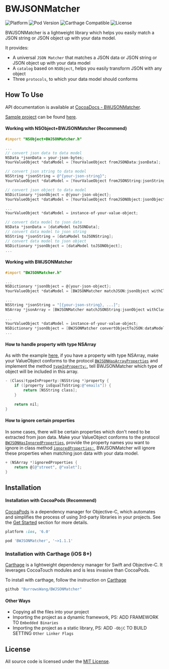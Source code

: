 BWJSONMatcher
=========
![Platform](https://img.shields.io/badge/platform-iOS-brightgreen.svg)
![Pod Version](https://img.shields.io/badge/pod-v1.1.1-green.svg)
![Carthage Compatible](https://img.shields.io/badge/Carthage-compatible-yellowgreen.svg)
![License](https://img.shields.io/badge/license-MIT-blue.svg)

BWJSONMatcher is a lightweight library which helps you easily match a JSON string or JSON object up with your data model.

It provides:

- A universal `JSON Matcher` that matches a JSON data or JSON string or JSON object up with your data model
- A `catalog` based on `NSObject`, helps you easily transform JSON with any object
- Three `protocols`, to which your data model should conforms

How To Use
----------
API documentation is available at [CocoaDocs - BWJSONMatcher](http://cocoadocs.org/docsets/BWJSONMatcher/).

[Sample project](https://github.com/BurrowsWang/BWJSONMatcher/archive/master.zip) can be found [here](https://github.com/BurrowsWang/BWJSONMatcher/tree/master/Examples/).

#### Working with NSObject+BWJSONMatcher (Recommend)
```objective-c
#import "NSObject+BWJSONMatcher.h"

...
// convert json data to data model
NSData *jsonData = your-json-bytes;
YourValueObject *dataModel = [YourValueObject fromJSONData:jsonData];

// convert json string to data model
NSString *jsonString = @"{your-json-string}";
YourValueObject *dataModel = [YourValueObject fromJSONString:jsonString];

// convert json object to data model
NSDictionary *jsonObject = @{your-json-object};
YourValueObject *dataModel = [YourValueObject fromJSONObject:jsonObject];

...
YourValueObject *dataModel = instance-of-your-value-object;

// convert data model to json data
NSData *jsonData = [dataModel toJSONData];
// convert data model to json string
NSString *jsonString = [dataModel toJSONString];
// convert data model to json object
NSDictionary *jsonObject = [dataModel toJSONObject];
...

```

#### Working with BWJSONMatcher
```objective-c
#import "BWJSONMatcher.h"

...
NSDictionary *jsonObject = @{your-json-object};
YourValueObject *dataModel = [BWJSONMatcher matchJSON:jsonObject withClass:[YourValueObject class]];

...
NSString *jsonString = "[{your-json-string}, ...]";
NSArray *jsonArray = [BWJSONMatcher matchJSONString:jsonObject withClass:[YourValueObject class]];

...
YourValueObject *dataModel = instance-of-your-value-object;
NSDictionary *jsonObject = [BWJSONMatcher convertObjectToJSON:dataModel];
...

```

#### How to handle property with type NSArray
As with the example [here](https://github.com/BurrowsWang/BWJSONMatcher/blob/master/Examples/BWJSONMatcher%20Demo/BWJSONMatcher%20Demo/ValueObjects/FacebookPageInfo.h#L22), if you have a property with type NSArray, make your ValueObject conforms to the protocol [`BWJSONHasArrayProperties`](https://github.com/BurrowsWang/BWJSONMatcher/blob/master/Examples/BWJSONMatcher%20Demo/BWJSONMatcher%20Demo/ValueObjects/FacebookPageInfo.h#L17) and implement the method [`typeInProperty:`](https://github.com/BurrowsWang/BWJSONMatcher/blob/master/Examples/BWJSONMatcher%20Demo/BWJSONMatcher%20Demo/ValueObjects/FacebookPageInfo.m#L13), tell BWJSONMatcher which type of object will be included in this array.

```objective-c
- (Class)typeInProperty:(NSString *)property {
    if ([property isEqualToString:@"emails"]) {
        return [NSString class];
    }
    
    return nil;
}
```

#### How to ignore certain properties
In some cases, there will be certain properties which don't need to be extracted from json data. Make your ValueObject conforms to the protocol [`BWJSONHasIgnoredProperties`](https://github.com/BurrowsWang/BWJSONMatcher/blob/master/Examples/BWJSONMatcher%20Demo/BWJSONMatcher%20Demo/ValueObjects/FacebookPageInfo.h#L40), provide the property names you want to ignore in class method [`ignoredProperties:`](https://github.com/BurrowsWang/BWJSONMatcher/blob/master/Examples/BWJSONMatcher%20Demo/BWJSONMatcher%20Demo/ValueObjects/FacebookPageInfo.m#L33), BWJSONMatcher will ignore these properties when matching json data with your data model.

```objective-c
+ (NSArray *)ignoredProperties {
    return @[@"street", @"valet"];
}
```

Installation
------------
#### Installation with CocoaPods (Recommend)

[CocoaPods](http://cocoapods.org/) is a dependency manager for Objective-C, which automates and simplifies the process of using 3rd-party libraries in your projects. See the [Get Started](http://cocoapods.org/#get_started) section for more details.

```ruby
platform :ios, '6.0'

pod 'BWJSONMatcher', '~>1.1.1'
```

### Installation with Carthage (iOS 8+)

[Carthage](https://github.com/Carthage/Carthage) is a lightweight dependency manager for Swift and Objective-C. It leverages CocoaTouch modules and is less invasive than CocoaPods.

To install with carthage, follow the instruction on [Carthage](https://github.com/Carthage/Carthage)

```ruby
github "BurrowsWang/BWJSONMatcher"
```

#### Other Ways
- Copying all the files into your project
- Importing the project as a dynamic framework, PS: ADD FRAMEWORK TO `Embedded Binaries`
- Importing the project as a static library, PS: ADD `-ObjC` TO BUILD SETTING `Other Linker Flags`

License
-------------------
All source code is licensed under the [MIT License](https://github.com/BurrowsWang/BWJSONMatcher/blob/master/LICENSE).
